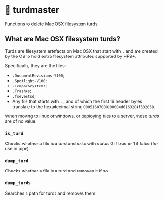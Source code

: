 # 💩 turdmaster

Functions to delete Mac OSX filesystem turds

## What are Mac OSX filesystem turds?

Turds are filesystem artefacts on Mac OSX that start with `.` and are created by the OS to hold extra filesystem attributes supported by HFS+.

Specifically, they are the files:

- `.DocumentRevisions-V100`;
- `.Spotlight-V100`;
- `.TemporaryItems`;
- `.Trashes`;
- `.fseventsd`;
- Any file that starts with `._` and of which the first 16 header bytes translate to the hexadecimal string `00051607000200004d6163204f532058`.

When moving to linux or windows, or deploying files to a server, these *turds* are of no value.

### `is_turd`

Checks whether a file is a turd and exits with status 0 if true or 1 if false (for use in pipe).

### `dump_turd`

Checks whether a file is a turd and removes it if so.

### `dump_turds`

Searches a path for turds and removes them.
